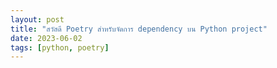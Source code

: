 ```yaml
---
layout: post
title: "สวัสดี Poetry สำหรับจัดการ dependency บน Python project"
date: 2023-06-02
tags: [python, poetry]
---
```


